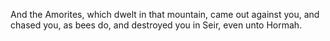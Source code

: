 And the Amorites, which dwelt in that mountain, came out against you, and chased you, as bees do, and destroyed you in Seir, even unto Hormah.

